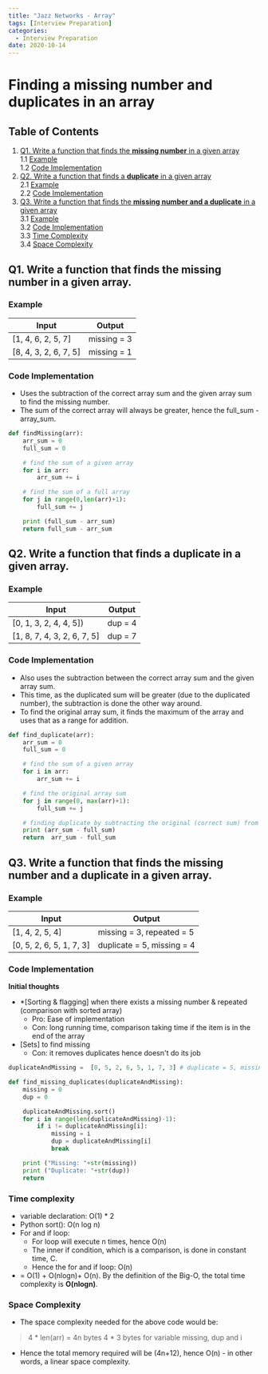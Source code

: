 ```yaml
---
title: "Jazz Networks - Array"
tags: [Interview Preparation]
categories:
  - Interview Preparation
date: 2020-10-14
---
```



# Finding a missing number and duplicates in an array

## Table of Contents
1. [Q1. Write a function that finds the **missing number** in a given array](#q1-write-a-function-that-finds-the-missing-number-in-a-given-array)  
 1.1 [Example](#example)     
 1.2 [Code Implementation](#code-implementation)  
2. [Q2. Write a function that finds a **duplicate** in a given array](#q2-write-a-function-that-finds-a-duplicate-number-in-a-given-array)  
  2.1 [Example](#example)     
  2.2 [Code Implementation](#code-implementation)
3. [Q3. Write a function that finds the **missing number and a duplicate** in a given array](#q1-write-a-function-that-finds-the-missing-number-and-a-duplicate-in-a-given-array)  
  3.1 [Example](#example)      
  3.2 [Code Implementation](#code-implementation)     
  3.3 [Time Complexity](#time-complexity)  
  3.4 [Space Complexity](#space-complexity)  


## Q1. Write a function that finds the missing number in a given array.
### Example

| Input | Output |
|-------|--------|
| [1, 4, 6, 2, 5, 7] | missing = 3 |
| [8, 4, 3, 2, 6, 7, 5] | missing = 1 |


### Code Implementation
- Uses the subtraction of the correct array sum and the given array sum to find the missing number.
- The sum of the correct array will always be greater, hence the full_sum - array_sum.

```python
def findMissing(arr):
    arr_sum = 0
    full_sum = 0

    # find the sum of a given array
    for i in arr:
        arr_sum += i

    # find the sum of a full array
    for j in range(0,len(arr)+1):
        full_sum += j

    print (full_sum - arr_sum)
    return full_sum - arr_sum
```



## Q2. Write a function that finds a duplicate in a given array.
### Example

| Input | Output |
|-------|--------|
| [0, 1, 3, 2, 4, 4, 5]) | dup = 4 |
| [1, 8, 7, 4, 3, 2, 6, 7, 5] | dup = 7 |


### Code Implementation
- Also uses the subtraction between the correct array sum and the given array sum.
- This time, as the duplicated sum will be greater (due to the duplicated number), the subtraction is done the other way around.
- To find the original array sum, it finds the maximum of the array and uses that as a range for addition.

```python
def find_duplicate(arr):
    arr_sum = 0
    full_sum = 0

    # find the sum of a given array
    for i in arr:
        arr_sum += i

    # find the original array sum
    for j in range(0, max(arr)+1):
        full_sum += j

    # finding duplicate by subtracting the original (correct sum) from duplicated sum
    print (arr_sum - full_sum)
    return  arr_sum - full_sum
```




## Q3. Write a function that finds the missing number and a duplicate in a given array.

### Example

| Input | Output |
|-------|--------|
| [1, 4, 2, 5, 4] |  missing = 3, repeated = 5 |
| [0, 5, 2, 6, 5, 1, 7, 3] | duplicate = 5, missing = 4 |


### Code Implementation
**Initial thoughts**
- *[Sorting & flagging] when there exists a missing number & repeated (comparison with sorted array)
  - Pro: Ease of implementation
  - Con: long running time, comparison taking time if the item is in the end of the array
- [Sets] to find missing
  - Con: it removes duplicates hence doesn't do its job


```python
duplicateAndMissing =  [0, 5, 2, 6, 5, 1, 7, 3] # duplicate = 5, missing = 4

def find_missing_duplicates(duplicateAndMissing):
    missing = 0
    dup = 0

    duplicateAndMissing.sort()
    for i in range(len(duplicateAndMissing)-1):
        if i != duplicateAndMissing[i]:
            missing = i
            dup = duplicateAndMissing[i]
            break

    print ("Missing: "+str(missing))
    print ("Duplicate: "+str(dup))
    return
```
### Time complexity
- variable declaration: O(1) * 2
- Python sort(): O(n log n)
- For and if loop:
  - For loop will execute n times, hence O(n)
  - The inner if condition, which is a comparison, is done in constant time, C.
  - Hence the for and if loop: O(n)
- = O(1) + O(nlogn)+ O(n). By the definition of the Big-O, the total time complexity is **O(nlogn)**.



### Space Complexity
- The space complexity needed for the above code would be:
> 4 * len(arr) = 4n bytes
> 4 * 3 bytes for variable missing, dup and i

- Hence the total memory required will be (4n+12), hence O(n) - in other words, a linear space complexity.
